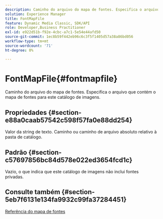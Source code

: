 ```yaml
---
description: Caminho do arquivo do mapa de fontes. Especifica o arquivo que contém o mapa de fontes para este catálogo de imagens.
solution: Experience Manager
title: FontMapFile
feature: Dynamic Media Classic, SDK/API
role: Developer,Business Practitioner
exl-id: e922d51b-f92e-4cbc-a7c1-5e54e44afd50
source-git-commit: 1ec8b59f442eb96c6c3f5f1405d57a38a86bd056
workflow-type: tm+mt
source-wordcount: '71'
ht-degree: 0%

---
```


# FontMapFile{#fontmapfile}

Caminho do arquivo do mapa de fontes. Especifica o arquivo que contém o mapa de fontes para este catálogo de imagens.

## Propriedades {#section-e88a0caab57542c598f57fa0e88dd254}

Valor da string de texto. Caminho ou caminho de arquivo absoluto relativo à pasta de catálogo.

## Padrão {#section-c57697856bc84d578e022ed3654fcd1c}

Vazio, o que indica que este catálogo de imagens não inclui fontes privadas.

## Consulte também {#section-5eb7f6131e134fa9932c99fa37284451}

[Referência do mapa de fontes](../../../../../is-api/image-catalog/image-serving-api-ref/c-image-catalog-reference/c-font-map-reference/c-font-map-reference.md#concept-f81f319d03c646c5a8ef87b3277dd37d)
